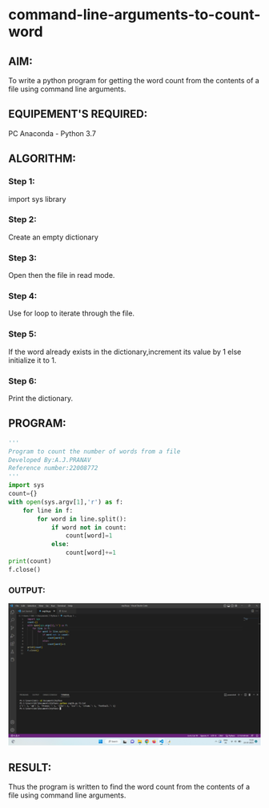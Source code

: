 # command-line-arguments-to-count-word
## AIM:
To write a python program for getting the word count from the contents of a file using command line arguments.
## EQUIPEMENT'S REQUIRED: 
PC
Anaconda - Python 3.7
## ALGORITHM: 
### Step 1:
import sys library
### Step 2: 
Create an empty dictionary
### Step 3: 
Open then the file in read mode.
### Step 4:  
Use for loop to iterate through the file.
### Step 5: 
If the word already exists in the dictionary,increment its value by 1 else initialize it to 1.
### Step 6: 
Print the dictionary.
## PROGRAM:
```python
'''
Program to count the number of words from a file
Developed By:A.J.PRANAV
Reference number:22008772
'''
import sys
count={}
with open(sys.argv[1],'r') as f:
    for line in f:
        for word in line.split():
            if word not in count:
                count[word]=1
            else:
                count[word]+=1
print(count)
f.close()
```

### OUTPUT:
![output](./words.png)
## RESULT:
Thus the program is written to find the word count from the contents of a file using command line arguments.
